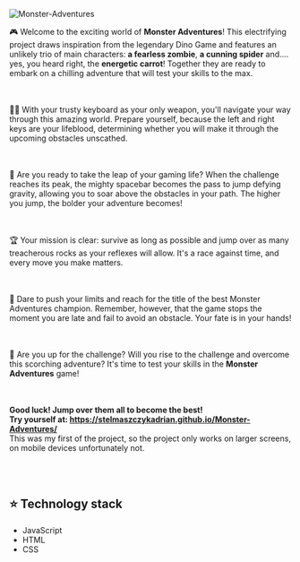 
![Monster-Adventures](https://github.com/stelmaszczykadrian/Monster-Adventures/assets/106514178/d330a83c-c8c3-4303-a34c-5bcb9e70f4a4)

🎮 Welcome to the exciting world of **Monster Adventures**! This electrifying project draws inspiration from the legendary Dino Game and features an unlikely trio of main characters: **a fearless zombie**, **a cunning spider** and.... yes, you heard right, the **energetic carrot**! Together they are ready to embark on a chilling adventure that will test your skills to the max.

<br><br>
🏃‍♂️ With your trusty keyboard as your only weapon, you'll navigate your way through this amazing world. Prepare yourself, because the left and right keys are your lifeblood, determining whether you will make it through the upcoming obstacles unscathed.

<br><br>
🚀 Are you ready to take the leap of your gaming life? When the challenge reaches its peak, the mighty spacebar becomes the pass to jump defying gravity, allowing you to soar above the obstacles in your path. The higher you jump, the bolder your adventure becomes!

<br><br>
🏆 Your mission is clear: survive as long as possible and jump over as many treacherous rocks as your reflexes will allow. It's a race against time, and every move you make matters.

<br><br>
🌟 Dare to push your limits and reach for the title of the best Monster Adventures champion. Remember, however, that the game stops the moment you are late and fail to avoid an obstacle. Your fate is in your hands!

<br><br>
💪 Are you up for the challenge? Will you rise to the challenge and overcome this scorching adventure? It's time to test your skills in the **Monster Adventures** game!

<br><br>
**Good luck! Jump over them all to become the best!**
<br>
**Try yourself at: https://stelmaszczykadrian.github.io/Monster-Adventures/**
<br>
This was my first of the project, so the project only works on larger screens, on mobile devices unfortunately not.

<br><br>
## :star: Technology stack

<ul>
  <li>JavaScript</li>
  <li>HTML</li>
  <li>CSS</li>
</ul>

